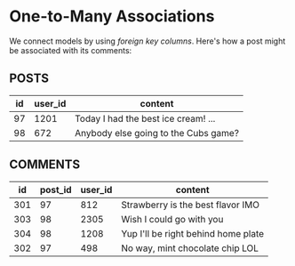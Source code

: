# One-to-Many Associations

We connect models by using _foreign key columns_.  Here's
how a post might be associated with its comments:

## POSTS

|id|user_id|content|
|--|-------|-------|
|97|1201|Today I had the best ice cream! ...|
|98|672|Anybody else going to the Cubs game?|

## COMMENTS

|id|post_id|user_id|content|
|--|-------|-------|-------|
|301|97|812|Strawberry is the best flavor IMO|
|303|98|2305|Wish I could go with you|
|304|98|1208|Yup I'll be right behind home plate|
|302|97|498|No way, mint chocolate chip LOL|
